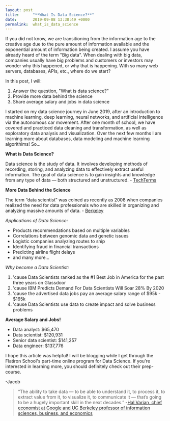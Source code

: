 ```yaml
---
layout: post
title:      "**What Is Data Science?**"
date:       2019-09-08 13:38:49 +0000
permalink:  what_is_data_science
---
```


If you did not know, we are transitioning from the information age to the creative age due to the pure amount of information available and the exponential amount of information being created. I assume you have already heard of the term "Big data". When dealing with big data, companies usually have big problems and customers or investors may wonder why this happened, or why that is happening. With so many web servers, databases, APIs, etc., where do we start? 

In this post, I will: 
1. Answer the question, "What is data science?"
2. Provide more data behind the science
3. Share average salary and jobs in data science   

I started on my data science journey in June 2019, after an introduction to machine learning, deep learning, neural networks, and artificial intelligence via the autonomous car movement.  After one month of school, we have covered and practiced data cleaning and transformation, as well as exploratory data analysis and visualization. Over the next few months I am learning more about databases, data modeling and machine learning algorithims! So...


**What is Data Science?**

Data science is the study of data. It involves developing methods of recording, storing, and analyzing data to effectively extract useful information. The goal of data science is to gain insights and knowledge from any type of data — both structured and unstructured. - [TechTerms](https://techterms.com/definition/data_science)

**More Data Behind the Science**

The term “data scientist” was coined as recently as 2008 when companies realized the need for data professionals who are skilled in organizing and analyzing massive amounts of data. - [Berkeley](https://datascience.berkeley.edu/about/what-is-data-science/)

*Applications of Data Science:*
* Products recommendations based on multiple variables
* Correlations between genomic data and genetic issues
* Logistic companies analyzing routes to ship 
* Identifying fraud in financial transactions
* Predicting airline flight delays
* and many more...

*Why become a Data Scientist:*

1. 'cause Data Scientists ranked as the #1 Best Job in America for the past three years on Glassdoor
2. 'cause IBM Predicts Demand For Data Scientists Will Soar 28% By 2020
3. 'cause the advertised data jobs pay an average salary range of $95k - $165k 
4.  'cause Data Scientists use data to create impact and solve business problems


**Average Salary and Jobs!**

* Data analyst: $65,470
* Data scientist: $120,931
* Senior data scientist: $141,257
* Data engineer: $137,776

I hope this article was helpful! I will be blogging while I get through the Flatiron School's part-time online program for Data Science. If you're interested in learning more, you should definitely check out their prep-course.

-Jacob



> “The ability to take data — to be able to understand it, to process it, to extract value from it, to visualize it, to communicate it — that’s going to be a hugely important skill in the next decades.”
> -[Hal Varian, chief economist at Google and UC Berkeley professor of information sciences, business, and economics](https://datascience.berkeley.edu/about/what-is-data-science/#fn3b)




